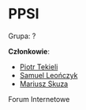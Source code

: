 # PPSI
Grupa: ?

**Członkowie**:  
  * [Piotr Tekieli](https://github.com/PiotrTekieli)  
  * [Samuel Leończyk](https://github.com/sam21401)  
  * [Mariusz Skuza](https://github.com/Prestionyk)

Forum Internetowe
